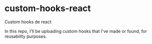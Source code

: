 # custom-hooks-react

Custom hooks de react

In this repo, I'll be uploading custom hooks that I've made or found, for reusability purposes.
